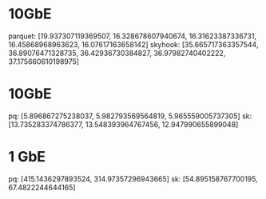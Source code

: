 # 10GbE

parquet: [19.937307119369507, 16.328678607940674, 16.31623387336731, 16.45868968963623, 16.07617163658142]
skyhook: [35.665717363357544, 36.89076471328735, 36.42936730384827, 36.97982740402222, 37.175660610198975]


# 10GbE

pq: [5.896867275238037, 5.982793569564819, 5.965559005737305]
sk: [13.735283374786377, 13.548393964767456, 12.947990655899048]

# 1 GbE

pq: [415.1436297893524, 314.97357296943665]
sk: [54.895158767700195, 67.4822244644165]
